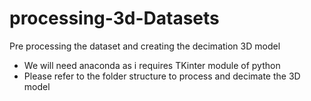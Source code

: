 # processing-3d-Datasets
Pre processing the dataset and creating the decimation 3D model
- We will need anaconda as i requires TKinter module of python 
- Please refer to the folder structure to process and decimate the 3D model
